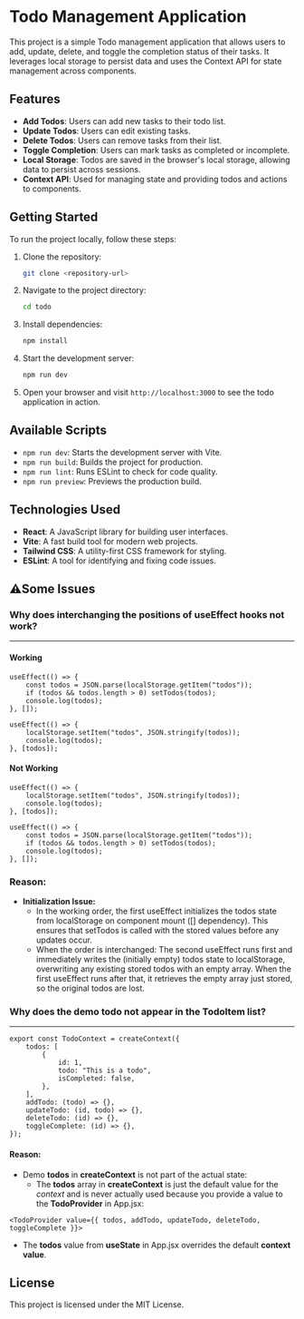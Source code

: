 # Todo Management Application

This project is a simple Todo management application that allows users to add, update, delete, and toggle the completion status of their tasks. It leverages local storage to persist data and uses the Context API for state management across components.

## Features

- **Add Todos**: Users can add new tasks to their todo list.
- **Update Todos**: Users can edit existing tasks.
- **Delete Todos**: Users can remove tasks from their list.
- **Toggle Completion**: Users can mark tasks as completed or incomplete.
- **Local Storage**: Todos are saved in the browser's local storage, allowing data to persist across sessions.
- **Context API**: Used for managing state and providing todos and actions to components.

## Getting Started

To run the project locally, follow these steps:

1. Clone the repository:

   ```bash
   git clone <repository-url>
   ```

2. Navigate to the project directory:

   ```bash
   cd todo
   ```

3. Install dependencies:

   ```bash
   npm install
   ```

4. Start the development server:

   ```bash
   npm run dev
   ```

5. Open your browser and visit `http://localhost:3000` to see the todo application in action.

## Available Scripts

- `npm run dev`: Starts the development server with Vite.
- `npm run build`: Builds the project for production.
- `npm run lint`: Runs ESLint to check for code quality.
- `npm run preview`: Previews the production build.

## Technologies Used

- **React**: A JavaScript library for building user interfaces.
- **Vite**: A fast build tool for modern web projects.
- **Tailwind CSS**: A utility-first CSS framework for styling.
- **ESLint**: A tool for identifying and fixing code issues.

## ⚠️Some Issues

### Why does interchanging the positions of useEffect hooks not work?

---

#### Working

```
useEffect(() => {
    const todos = JSON.parse(localStorage.getItem("todos"));
    if (todos && todos.length > 0) setTodos(todos);
    console.log(todos);
}, []);

useEffect(() => {
    localStorage.setItem("todos", JSON.stringify(todos));
    console.log(todos);
}, [todos]);
```

#### Not Working

```
useEffect(() => {
    localStorage.setItem("todos", JSON.stringify(todos));
    console.log(todos);
}, [todos]);

useEffect(() => {
    const todos = JSON.parse(localStorage.getItem("todos"));
    if (todos && todos.length > 0) setTodos(todos);
    console.log(todos);
}, []);

```

### Reason:

- **Initialization Issue:**
  - In the working order, the first useEffect initializes the todos state from localStorage on component mount ([] dependency). This ensures that setTodos is called with the stored values before any updates occur.
  - When the order is interchanged:
    The second useEffect runs first and immediately writes the (initially empty) todos state to localStorage, overwriting any existing stored todos with an empty array.
    When the first useEffect runs after that, it retrieves the empty array just stored, so the original todos are lost.

### Why does the demo todo not appear in the TodoItem list?
---
```
export const TodoContext = createContext({
    todos: [
        {
            id: 1,
            todo: "This is a todo",
            isCompleted: false,
        },
    ],
    addTodo: (todo) => {},
    updateTodo: (id, todo) => {},
    deleteTodo: (id) => {},
    toggleComplete: (id) => {},
});
```

#### Reason:

- Demo **todos** in **createContext** is not part of the actual state:
  - The **todos** array in **createContext** is just the default value for the *context* and is never actually used because you provide a value to the **TodoProvider** in App.jsx:

```
<TodoProvider value={{ todos, addTodo, updateTodo, deleteTodo, toggleComplete }}>
```
- The **todos** value from **useState** in App.jsx overrides the default **context value**.

## License

This project is licensed under the MIT License.
